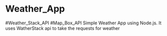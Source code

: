 # Weather_App 
#Weather_Stack_API
#Map_Box_API
Simple Weather App using Node.js. It uses WatherStack api to take the requests for weather
